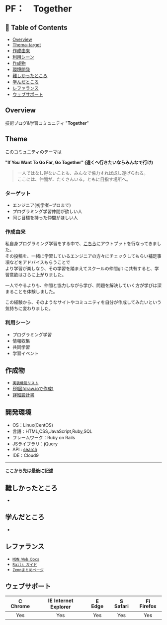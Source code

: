 # PF：　Together

## 🚩 Table of Contents

- [Overview](#overview)
- [Thema-target](#thema-target)
- [作成由来](#作成由来)
- [利用シーン](#利用シーン)
- [作成物](#作成物)
- [環境開発](#環境開発)
- [難しかったところ](#難しかったところ)
- [学んだところ](#学んだところ)
- [レファランス](#レファランス)
- [ウェブサポート](#ウェブサポート)

## Overview

技術ブログ&学習コミュニティ "**Together**"

## Theme

このコミュニティのテーマは

**"If You Want To Go Far, Go Together" (遠くへ行きたいならみんなで行け)**

> 一人ではなし得ないことも、みんなで協力すれば成し遂げられる。<br>
ここには、仲間が、たくさんいる。ともに目指す場所へ。<br>

### ターゲット

- エンジニア(初学者~プロまで)
- プログラミング学習仲間が欲しい人
- 同じ目標を持った仲間がほしい人

### 作成由来

私自身プログラミング学習をする中で、[こちら](https://zenn.dev/)にアウトプットを行なってきました。<br>
その投稿を、一緒に学習しているエンジニアの方々にチェックしてもらい補足事項などをアドバイスもらうことで<br>より学習が楽しなり、その学習を踏まえてスクールの仲間git に共有すると、学習意欲はさらに上がりました。

一人でやるよりも、仲間と協力しながら学び、問題を解決していく方が学びは深まることを体験しました。

この経験から、そのようなサイトやコミュニティを自分が作成してみたいという気持ちに変わりました。

### 利用シーン

- プログラミング学習
- 情報収集
- 共同学習
- 学習イベント

## 作成物

- [`実装機能リスト`](https://docs.google.com/spreadsheets/d/1vkAdKpy6GbZzzjjsnF19vyWcAdmiroLLOuXYoJs-Rj8/edit#gid=885378170)
- [ER図(draw.ioで作成)]()
- [詳細設計書]()

## 開発環境

- OS：Linux(CentOS)
- 言語：HTML,CSS,JavaScript,Ruby,SQL
- フレームワーク：Ruby on Rails
- JSライブラリ：jQuery
- API : [search](https://docs.github.com/en/rest/search?apiVersion=2022-11-28)
- IDE：Cloud9

---

**ここから先は最後に記述**

## 難しかったところ

-

## 学んだところ

-

## レファランス

- [`MDN Web Docs`](https://developer.mozilla.org/ja/docs/Web/JavaScript)
- [`Rails ガイド`](https://railsguides.jp/active_record_validations.html)
- [`Zennまとめページ`](https://zenn.dev/airiswim)

## ウェブサポート

| <img src="https://user-images.githubusercontent.com/1215767/34348387-a2e64588-ea4d-11e7-8267-a43365103afe.png" alt="Chrome" width="16px" height="16px" /> Chrome | <img src="https://user-images.githubusercontent.com/1215767/34348590-250b3ca2-ea4f-11e7-9efb-da953359321f.png" alt="IE" width="16px" height="16px" /> Internet Explorer | <img src="https://user-images.githubusercontent.com/1215767/34348380-93e77ae8-ea4d-11e7-8696-9a989ddbbbf5.png" alt="Edge" width="16px" height="16px" /> Edge | <img src="https://user-images.githubusercontent.com/1215767/34348394-a981f892-ea4d-11e7-9156-d128d58386b9.png" alt="Safari" width="16px" height="16px" /> Safari | <img src="https://user-images.githubusercontent.com/1215767/34348383-9e7ed492-ea4d-11e7-910c-03b39d52f496.png" alt="Firefox" width="16px" height="16px" /> Firefox |
| :--------------------------------------------------------------------------------------------------------------------------------------------------------------: | :---------------------------------------------------------------------------------------------------------------------------------------------------------------------: | :----------------------------------------------------------------------------------------------------------------------------------------------------------: | :--------------------------------------------------------------------------------------------------------------------------------------------------------------: | :----------------------------------------------------------------------------------------------------------------------------------------------------------------: |
|                                                                               Yes                                                                                |                                                                                   Yes                                                                                    |                                                                             Yes                                                                              |                                                                               Yes                                                                                |                                                                                Yes                                                                                 |
